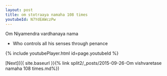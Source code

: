 ```yaml
---
layout: post
title: om stotraaya namaha 108 times
youtubeId: N7YdEAWczPw
---
```

 
 
Om Niyamendra vardhanaya nama 
 
 -  Who controls all his senses through penance 
 
  
 
  
 
 
 
 
 
 


{% include youtubePlayer.html id=page.youtubeId %}
 
[Next]({{ site.baseurl }}{% link  split2/_posts/2015-09-26-Om vishvaretase namaha 108 times.md%})
 
